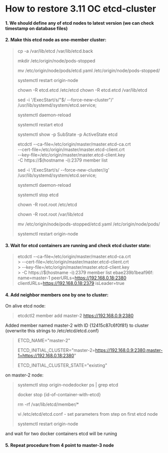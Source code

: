 # How to restore 3.11 OC etcd-cluster
#### 1. We should define any of etcd nodes to latest version (we can check timestamp on database files)
#### 2. Make this etcd node as one-member cluster:
> cp -a /var/lib/etcd /var/lib/etcd.back
>
>mkdir /etc/origin/node/pods-stopped
>
>mv /etc/origin/node/pods/etcd.yaml /etc/origin/node/pods-stopped/
>
>systemctl restart origin-node
>
>chown -R etcd.etcd /etc/etcd
>chown -R etcd.etcd /var/lib/etcd
>
>sed -i '/ExecStart/s/"$/ --force-new-cluster"/' /usr/lib/systemd/system/etcd.service;
>
>systemctl daemon-reload
>
>systemctl restart etcd
>
>systemctl show -p SubState -p ActiveState etcd
>
>etcdctl --ca-file=/etc/origin/master/master.etcd-ca.crt \
>--cert-file=/etc/origin/master/master.etcd-client.crt \
>--key-file=/etc/origin/master/master.etcd-client.key \
>-C https://$(hostname -i):2379 member list
>
>sed -i '/ExecStart/s/ --force-new-cluster//g' /usr/lib/systemd/system/etcd.service;
>
>systemctl daemon-reload
>
>systemctl stop etcd
>
>chown -R root.root /etc/etcd
>
>chown -R root.root /var/lib/etcd
>
>mv /etc/origin/node/pods-stopped/etcd.yaml /etc/origin/node/pods/
>
>systemctl restart origin-node

#### 3. Wait for etcd containers are running and check etcd cluster state:
> etcdctl --ca-file=/etc/origin/master/master.etcd-ca.crt \
> \> --cert-file=/etc/origin/master/master.etcd-client.crt \
> \> --key-file=/etc/origin/master/master.etcd-client.key \
> \> -C https://$(hostname -i):2379 member list 
> ebae239b1beaf96f: name=master-1 peerURLs=https://192.168.0.18:2380 clientURLs=https://192.168.0.18:2379 isLeader=true

#### 4. Add neighbor members one by one to cluster:
On alive etcd node:

>etcdctl2 member add master-2 https://192.168.0.9:2380

Added member named master-2 with ID {12415c87c6f0f81} to cluster (overwrite this strings to /etc/etcd/etcd.conf)

> ETCD_NAME="master-2"
>
> ETCD_INITIAL_CLUSTER="master-2=https://192.168.0.9:2380,master-1=https://192.168.0.18:2380"
>
> ETCD_INITIAL_CLUSTER_STATE="existing"

on master-2 node:

>systemctl stop origin-nodedocker ps | grep etcd
>
>docker stop {id-of-container-with-etcd}
>
>rm -rf /var/lib/etcd/member/*
>
>vi /etc/etcd/etcd.conf - set parameters from step on first etcd node
>
>systemctl restart origin-node

and wait for two docker containers etcd will be runing

#### 5. Repeat procedure from 4 point to master-3 node